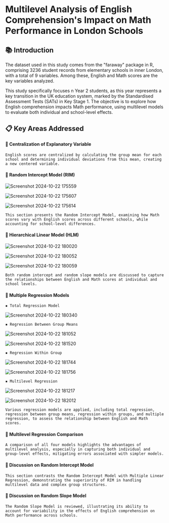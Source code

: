 # Multilevel Analysis of English Comprehension's Impact on Math Performance in London Schools

## 📚 Introduction

The dataset used in this study comes from the "faraway" package in R, comprising 3236 student records from elementary schools in inner London, with a total of 9 variables. Among these, English and Math scores are the key variables analyzed. 

This study specifically focuses n Year 2 students, as this year represents a key transition in the UK education system, marked by the Standardised Assessment Tests (SATs) in Key Stage 1. The objective is to explore how English comprehension impacts Math performance, using multilevel models to evaluate both individual and school-level effects.

## 📋 Key Areas Addressed

#### 🔶 Centralization of Explanatory Variable

    English scores are centralized by calculating the group mean for each school and determining individual deviations from this mean, creating a new centered variable.

#### 🔶 Random Intercept Model (RIM)

![Screenshot 2024-10-22 175559](https://github.com/user-attachments/assets/a38bbd1e-e45d-4ba2-ab25-ae39a281b595)

![Screenshot 2024-10-22 175607](https://github.com/user-attachments/assets/00cee11f-b44b-4784-8cc1-70130f6b0da3)

![Screenshot 2024-10-22 175614](https://github.com/user-attachments/assets/34e60e77-21e2-4e91-a84b-811665d6b99a)

    This section presents the Random Intercept Model, examining how Math scores vary with English scores across different schools, while accounting for school-level differences.

#### 🔶 Hierarchical Linear Model (HLM)

![Screenshot 2024-10-22 180020](https://github.com/user-attachments/assets/cd98a0fc-44f9-495c-8e3d-bf41e04c1094)

![Screenshot 2024-10-22 180052](https://github.com/user-attachments/assets/841c678e-b61b-495a-bd74-db5bc4840e20)

![Screenshot 2024-10-22 180059](https://github.com/user-attachments/assets/ec7fac37-7d24-4792-98a1-49ac5cca8ba0)

    Both random intercept and random slope models are discussed to capture the relationships between English and Math scores at individual and school levels.

#### 🔶 Multiple Regression Models

    ▪️ Total Regression Model 

![Screenshot 2024-10-22 180340](https://github.com/user-attachments/assets/14610059-79e7-4e37-9de7-dbe1e4c7e6f0)

    ▪️ Regression Between Group Means 

![Screenshot 2024-10-22 181052](https://github.com/user-attachments/assets/aae087df-2eec-4395-b902-869e8d955837)

![Screenshot 2024-10-22 181520](https://github.com/user-attachments/assets/36804e04-282d-453d-bd38-45ec26533d47)

    ▪️ Regression Within Group 

![Screenshot 2024-10-22 181744](https://github.com/user-attachments/assets/b4b9df66-40e2-4944-97f6-1833b3961c91)

![Screenshot 2024-10-22 181756](https://github.com/user-attachments/assets/217e72fb-7f37-424e-8110-ffa0a1a5fd3f)

    ▪️ Multilevel Regression 

![Screenshot 2024-10-22 181217](https://github.com/user-attachments/assets/31f2794c-83b1-4319-a3c6-a1c6076166ff)

![Screenshot 2024-10-22 182012](https://github.com/user-attachments/assets/d786b301-814a-43c5-afac-2cfd7dcfb5db)

    Various regression models are applied, including total regression, regression between group means, regression within groups, and multiple regression, to assess the relationship between English and Math scores.

#### 🔶 Multilevel Regression Comparison

    A comparison of all four models highlights the advantages of multilevel analysis, especially in capturing both individual and group-level effects, mitigating errors associated with simpler models.

#### 🔶 Discussion on Random Intercept Model

    This section contrasts the Random Intercept Model with Multiple Linear Regression, demonstrating the superiority of RIM in handling multilevel data and complex group structures.

#### 🔶 Discussion on Random Slope Model
    The Random Slope Model is reviewed, illustrating its ability to account for variability in the effects of English comprehension on Math performance across schools.
